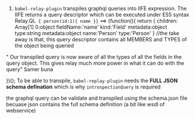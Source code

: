 1. `babel-relay-plugin` transpiles graphql queries into IIFE expression. 
The IIFE returns a query descriptor which can be executed under ES5 syntax
Relay.QL`
{ person(id:1){
    name
}}`  ==> (function(){
  return {
      children: Array[1]
        0:object
           fieldName:'name'
           kind:'Field'
           metadata:object
                type:string
      metadata:object
        name:'Person'
        type:'Person'
  } //the take away is that, this query descriptor contains all MEMBERS and TYPES of the object being queried
 
 
  " Our transpiled query is now aware of all the types of all the fields in the query object.
    This gives relay much more power in what it can do with the query"  Samer buna


})();
To be able to transpile, `babel-replay-plugin` needs the **FULL JSON schema defination**
which is why `introspectionQuery` is required

the graphql query can be validate and transpiled using the schema.json file
becuase json contains the full schema definition (a bit like wsdl of webservice)